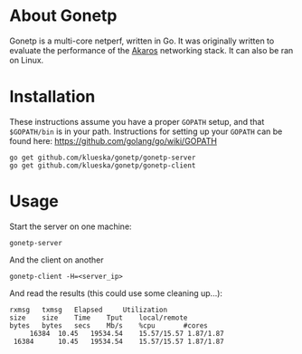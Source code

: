 About Gonetp
============
Gonetp is a multi-core netperf, written in Go.
It was originally written to evaluate the performance of the
[Akaros](https://github.com/brho/akaros) networking stack.  It can also be ran
on Linux.

Installation
============
These instructions assume you have a proper `GOPATH` setup, and that
`$GOPATH/bin` is in your path. Instructions for setting up your `GOPATH` can be
found here: <https://github.com/golang/go/wiki/GOPATH>

```
go get github.com/klueska/gonetp/gonetp-server
go get github.com/klueska/gonetp/gonetp-client
```

Usage
=====
Start the server on one machine:

`gonetp-server`

And the client on another

`gonetp-client -H=<server_ip>`

And read the results (this could use some cleaning up...):

```
rxmsg	txmsg	Elapsed		Utilization
size	size	Time	Tput	local/remote
bytes	bytes	secs	Mb/s	%cpu	   #cores
	 16384	10.45 	19534.54	15.57/15.57 1.87/1.87	
 16384		10.45 	19534.54	15.57/15.57 1.87/1.87
```
